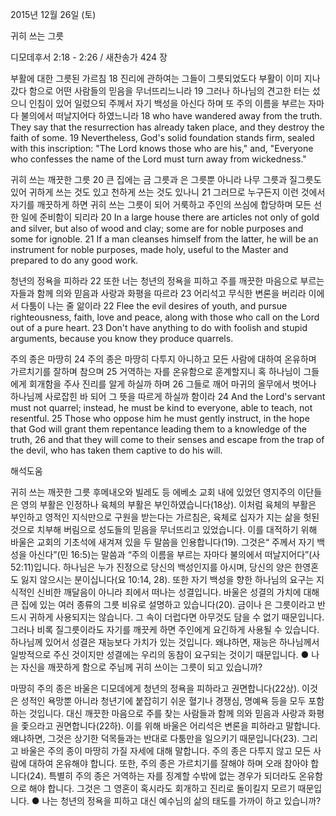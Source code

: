 2015년 12월 26일 (토)

귀히 쓰는 그릇



디모데후서 2:18 - 2:26 / 새찬송가 424 장


부활에 대한 그릇된 가르침
18 진리에 관하여는 그들이 그릇되었도다 부활이 이미 지나갔다 함으로 어떤 사람들의 믿음을 무너뜨리느니라 19 그러나 하나님의 견고한 터는 섰으니 인침이 있어 일렀으되 주께서 자기 백성을 아신다 하며 또 주의 이름을 부르는 자마다 불의에서 떠날지어다 하였느니라 
18 who have wandered away from the truth. They say that the resurrection has already taken place, and they destroy the faith of some. 19 Nevertheless, God's solid foundation stands firm, sealed with this inscription: "The Lord knows those who are his," and, "Everyone who confesses the name of the Lord must turn away from wickedness." 

귀히 쓰는 깨끗한 그릇
20 큰 집에는 금 그릇과 은 그릇뿐 아니라 나무 그릇과 질그릇도 있어 귀하게 쓰는 것도 있고 천하게 쓰는 것도 있나니 21 그러므로 누구든지 이런 것에서 자기를 깨끗하게 하면 귀히 쓰는 그릇이 되어 거룩하고 주인의 쓰심에 합당하며 모든 선한 일에 준비함이 되리라 
20 In a large house there are articles not only of gold and silver, but also of wood and clay; some are for noble purposes and some for ignoble. 21 If a man cleanses himself from the latter, he will be an instrument for noble purposes, made holy, useful to the Master and prepared to do any good work. 

청년의 정욕을 피하라
22 또한 너는 청년의 정욕을 피하고 주를 깨끗한 마음으로 부르는 자들과 함께 의와 믿음과 사랑과 화평을 따르라 23 어리석고 무식한 변론을 버리라 이에서 다툼이 나는 줄 앎이라 
22 Flee the evil desires of youth, and pursue righteousness, faith, love and peace, along with those who call on the Lord out of a pure heart. 23 Don't have anything to do with foolish and stupid arguments, because you know they produce quarrels. 

주의 종은 마땅히 
24 주의 종은 마땅히 다투지 아니하고 모든 사람에 대하여 온유하며 가르치기를 잘하며 참으며 25 거역하는 자를 온유함으로 훈계할지니 혹 하나님이 그들에게 회개함을 주사 진리를 알게 하실까 하며 26 그들로 깨어 마귀의 올무에서 벗어나 하나님께 사로잡힌 바 되어 그 뜻을 따르게 하실까 함이라 
24 And the Lord's servant must not quarrel; instead, he must be kind to everyone, able to teach, not resentful. 25 Those who oppose him he must gently instruct, in the hope that God will grant them repentance leading them to a knowledge of the truth, 26 and that they will come to their senses and escape from the trap of the devil, who has taken them captive to do his will.

해석도움





귀히 쓰는 깨끗한 그릇 
후메내오와 빌레도 등 에베소 교회 내에 있었던 영지주의 이단들은 영의 부활은 인정하나 육체의 부활은 부인하였습니다(18상). 이처럼 육체의 부활은 부인하고 영적인 지식만으로 구원을 받는다는 가르침은, 육체로 십자가 지는 삶을 헛된 것으로 치부해 버림으로 성도들의 믿음을 무너뜨리고 있었습니다. 이를 대적하기 위해 바울은 교회의 기초석에 새겨져 있을 두 말씀을 인용합니다(19). 그것은“ 주께서 자기 백성을 아신다”(민 16:5)는 말씀과 “주의 이름을 부르는 자마다 불의에서 떠날지어다”(사52:11)입니다. 하나님은 누가 진정으로 당신의 백성인지를 아시며, 당신의 양은 한영혼도 잃지 않으시는 분이십니다(요 10:14, 28). 또한 자기 백성을 향한 하나님의 요구는 지식적인 신비한 깨달음이 아니라 죄에서 떠나는 성결입니다. 바울은 성결의 가치에 대해 큰 집에 있는 여러 종류의 그릇 비유로 설명하고 있습니다(20). 금이나 은 그릇이라고 반드시 귀하게 사용되지는 않습니다. 그 속이 더럽다면 아무것도 담을 수 없기 때문입니다. 그러나 비록 질그릇이라도 자기를 깨끗케 하면 주인에게 요긴하게 사용될 수 있습니다. 하나님께 있어서 성결은 재능보다 가치가 있는 것입니다. 왜냐하면, 재능은 하나님께서 일방적으로 주신 것이지만 성결에는 우리의 동참이 요구되는 것이기 때문입니다.
● 나는 자신을 깨끗하게 함으로 주님께 귀히 쓰이는 그릇이 되고 있습니까? 

마땅히 주의 종은 
바울은 디모데에게 청년의 정욕을 피하라고 권면합니다(22상). 이것은 성적인 욕망뿐 아니라 청년기에 붙잡히기 쉬운 혈기나 경쟁심, 명예욕 등을 모두 포함하는 것입니다. 대신 깨끗한 마음으로 주를 찾는 사람들과 함께 의와 믿음과 사랑과 화평을 좇으라고 권면합니다(22하). 이를 위해 바울은 어리석은 변론을 피하라고 말합니다. 왜냐하면, 그것은 상기한 덕목들과는 반대로 다툼만을 일으키기 때문입니다(23). 그리고 바울은 주의 종이 마땅히 가질 자세에 대해 말합니다. 주의 종은 다투지 않고 모든 사람에 대하여 온유해야 합니다. 또한, 주의 종은 가르치기를 잘해야 하며 오래 참아야 합니다(24). 특별히 주의 종은 거역하는 자를 징계할 수밖에 없는 경우가 되더라도 온유함으로 해야 합니다. 그것은 그 영혼이 혹시라도 회개하고 진리로 돌이킬지 모르기 때문입니다. 
● 나는 청년의 정욕을 피하고 대신 예수님의 삶의 태도를 가까이 하고 있습니까?